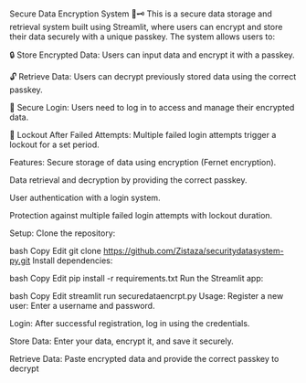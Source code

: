 Secure Data Encryption System 🔏🗝
This is a secure data storage and retrieval system built using Streamlit, where users can encrypt and store their data securely with a unique passkey. The system allows users to:

🔒 Store Encrypted Data: Users can input data and encrypt it with a passkey.

🔓 Retrieve Data: Users can decrypt previously stored data using the correct passkey.

🔑 Secure Login: Users need to log in to access and manage their encrypted data.

🚫 Lockout After Failed Attempts: Multiple failed login attempts trigger a lockout for a set period.

Features:
Secure storage of data using encryption (Fernet encryption).

Data retrieval and decryption by providing the correct passkey.

User authentication with a login system.

Protection against multiple failed login attempts with lockout duration.

Setup:
Clone the repository:

bash
Copy
Edit
git clone https://github.com/Zistaza/securitydatasystem-py.git
Install dependencies:

bash
Copy
Edit
pip install -r requirements.txt
Run the Streamlit app:

bash
Copy
Edit
streamlit run securedataencrpt.py
Usage:
Register a new user: Enter a username and password.

Login: After successful registration, log in using the credentials.

Store Data: Enter your data, encrypt it, and save it securely.

Retrieve Data: Paste encrypted data and provide the correct passkey to decrypt
